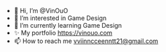 - 👋 Hi, I’m @VinOuO
- 👀 I’m interested in Game Design
- 🌱 I’m currently learning Game Design
- ✨ My portfolio https://vinouo.com
- 📫 How to reach me vviinncceenntt21@gmail.com

<!---
VinOuO/VinOuO is a ✨ special ✨ repository because its `README.md` (this file) appears on your GitHub profile.
You can click the Preview link to take a look at your changes.
--->

